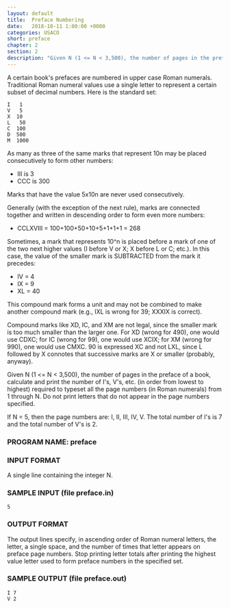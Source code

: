 ```yaml
---
layout: default
title:  Preface Numbering 
date:   2018-10-11 1:00:00 +0000
categories: USACO
short: preface
chapter: 2
section: 2
description: "Given N (1 <= N < 3,500), the number of pages in the preface of a book, calculate and print the number of I's, V's, etc. (in order from lowest to highest) required to typeset all the page numbers (in Roman numerals) from 1 through N."
---
```


A certain book's prefaces are numbered in upper case Roman numerals. Traditional Roman numeral values use a single letter to represent a certain subset of decimal numbers. Here is the standard set:

```none
I   1
V   5
X  10
L   50
C  100
D  500
M  1000
```

As many as three of the same marks that represent 10n may be placed consecutively to form other numbers:

*   III is 3
*   CCC is 300

Marks that have the value 5x10n are never used consecutively.

Generally (with the exception of the next rule), marks are connected together and written in descending order to form even more numbers:

*   CCLXVIII = 100+100+50+10+5+1+1+1 = 268

Sometimes, a mark that represents 10^n is placed before a mark of one of the two next higher values (I before V or X; X before L or C; etc.). In this case, the value of the smaller mark is SUBTRACTED from the mark it precedes:

*   IV = 4
*   IX = 9
*   XL = 40

This compound mark forms a unit and may not be combined to make another compound mark (e.g., IXL is wrong for 39; XXXIX is correct).

Compound marks like XD, IC, and XM are not legal, since the smaller mark is too much smaller than the larger one. For XD (wrong for 490), one would use CDXC; for IC (wrong for 99), one would use XCIX; for XM (wrong for 990), one would use CMXC. 90 is expressed XC and not LXL, since L followed by X connotes that successive marks are X or smaller (probably, anyway).

Given N (1 <= N < 3,500), the number of pages in the preface of a book, calculate and print the number of I's, V's, etc. (in order from lowest to highest) required to typeset all the page numbers (in Roman numerals) from 1 through N. Do not print letters that do not appear in the page numbers specified.

If N = 5, then the page numbers are: I, II, III, IV, V. The total number of I's is 7 and the total number of V's is 2.

### PROGRAM NAME: preface

### INPUT FORMAT

A single line containing the integer N.

### SAMPLE INPUT (file preface.in)

```none
5
```

### OUTPUT FORMAT

The output lines specify, in ascending order of Roman numeral letters, the letter, a single space, and the number of times that letter appears on preface page numbers. Stop printing letter totals after printing the highest value letter used to form preface numbers in the specified set.

### SAMPLE OUTPUT (file preface.out)

```none
I 7
V 2
```